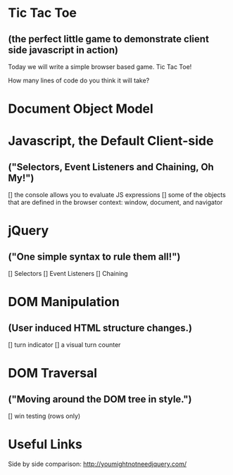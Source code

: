 # Tic Tac Toe
## (the perfect little game to demonstrate client side javascript in action)

Today we will write a simple browser based game. Tic Tac Toe!

How many lines of code do you think it will take?

# Document Object Model

# Javascript, the Default Client-side
## ("Selectors, Event Listeners and Chaining, Oh My!")
[] the console allows you to evaluate JS expressions
[] some of the objects that are defined in the browser context: window, document, and navigator

# jQuery 
## ("One simple syntax to rule them all!")
[] Selectors
[] Event Listeners
[] Chaining

# DOM Manipulation
## (User induced HTML structure changes.)

[] turn indicator
[] a visual turn counter

# DOM Traversal
## ("Moving around the DOM tree in style.")

[] win testing (rows only)

# Useful Links
Side by side comparison: http://youmightnotneedjquery.com/


